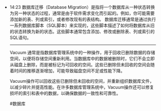 
- 14:23 
	数据库迁移（Database Migration）是指将一个数据库从一种状态转换为另一种状态的过程，通常是由于软件需求变化而引起的。例如，你可能需要添加新的表、列或索引，或者修改现有的表结构。
	数据库迁移通常是通过执行一系列数据库脚本（SQL脚本）来实现的，这些脚本描述了如何将数据库从旧的状态转换为新的状态。这些脚本通常包含添加、修改或删除表、列或索引的SQL语句。
	
	---
	
	Vacuum 通常是指数据库管理系统中的一种操作，用于回收已删除数据的存储空间，以便将存储空间重新利用。当数据库中的数据被删除时，它们不会立即从磁盘上删除，而是被标记为可回收的空间。这些已删除但未回收的空间会随着时间的推移逐渐增加，可能导致磁盘空间不足或性能下降。
	
	Vacuum操作可以回收这些已删除但未回收的空间，并重新组织数据库文件，以减少碎片并提高性能。在许多数据库管理系统中，Vacuum操作还可以修复损坏的索引和表中的数据，以确保数据的一致性和可靠性。
	
	#数据库 